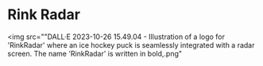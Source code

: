 # Rink Radar


<img src=""DALL·E 2023-10-26 15.49.04 - Illustration of a logo for 'RinkRadar' where an ice hockey puck is seamlessly integrated with a radar screen. The name 'RinkRadar' is written in bold,.png"

